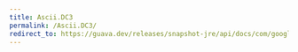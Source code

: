 ```yaml
---
title: Ascii.DC3
permalink: /Ascii.DC3/
redirect_to: https://guava.dev/releases/snapshot-jre/api/docs/com/google/common/base/Ascii.html#DC3
---
```

